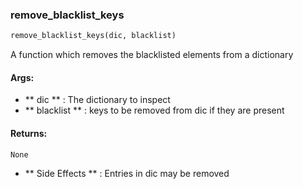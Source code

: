 

### remove_blacklist_keys
```python
remove_blacklist_keys(dic, blacklist)
```
A function which removes the blacklisted elements from a dictionary

#### Args:

* ** dic ** :  The dictionary to inspect
* ** blacklist ** :  keys to be removed from dic if they are present

#### Returns:
    None
* ** Side Effects ** :     Entries in dic may be removed